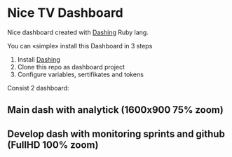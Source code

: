 # Nice TV Dashboard

Nice dashboard created with [Dashing](http://shopify.github.io/dashing) Ruby lang.

You can «simple» install this Dashboard in 3 steps
1. Install [Dashing](http://shopify.github.io/dashing)
2. Clone this repo as dashboard project
3. Configure variables, sertifikates and tokens


Consist 2 dashboard:

## Main dash with analytick (1600x900 75% zoom)

## Develop dash with monitoring sprints and github (FullHD 100% zoom)
